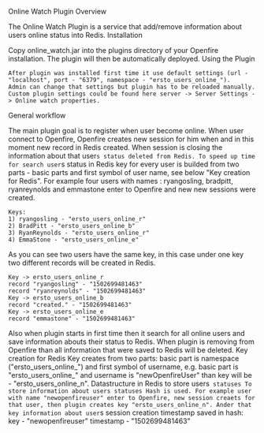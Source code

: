  Online Watch Plugin
Overview

The Online Watch Plugin is a service that add/remove information about users online status into Redis.
Installation

Copy online_watch.jar into the plugins directory of your Openfire installation. The plugin will then be automatically deployed.
Using the Plugin

    After plugin was installed first time it use default settings (url - "localhost", port - "6379", namespace - "ersto_users_online_").
    Admin can change that settings but plugin has to be reloaded manually.
    Custom plugin settings could be found here server -> Server Settings -> Online watch properties.

General workflow

The main plugin goal is to register when user become online. When user connect to Openfire, Openfire creates new session for him when and in this moment new record in Redis created. When session is closing the information about that user`s status deleted from Redis. To speed up time for search user`s status in Redis key for every user is builded from two parts - basic parts and first symbol of user name, see below "Key creation for Redis". For example four users with names : ryangosling, bradpitt, ryanreynolds and emmastone enter to Openfire and new new sessions were created.

    Keys:
    1) ryangosling - "ersto_users_online_r"
    2) BradPitt - "ersto_users_online_b"
    3) RyanReynolds - "ersto_users_online_r"
    4) EmmaStone - "ersto_users_online_e"

As you can see two users have the same key, in this case under one key two different records will be created in Redis.

    Key -> ersto_users_online_r
    record "ryangosling" - "1502699481463"
    record "ryanreynolds" - "1502699481463"
    Key -> ersto_users_online_b
    record "created." - "1502699481463"
    Key -> ersto_users_online_e
    record "emmastone" - "1502699481463"

Also when plugin starts in first time then it search for all online users and save information abouts their status to Redis. When plugin is removing from Openfire than all information that were saved to Redis will be deleted.
Key creation for Redis
Key creates from two parts: basic part is namespace ("ersto_users_online_") and first symbol of username, e.g. basic part is "ersto_users_online_" and username is "newOpenfireUser" than key will be - "ersto_users_online_n".
Datastructure in Redis to store users` statuses
To store information about users statuses Hash is used. For example user with name "newopenfireuser" enter to Openfire, new session creaets for that user, then plugin creates key "ersto_users_online_n". Ander that key information about user`s session creation timestamp saved in hash: key - "newopenfireuser" timestamp - "1502699481463" 
